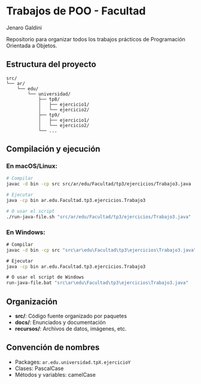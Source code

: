 # Trabajos de POO - Facultad

Jenaro Galdini

Repositorio para organizar todos los trabajos prácticos de Programación Orientada a Objetos.

## Estructura del proyecto

```
src/
└── ar/
    └── edu/
        └── universidad/
            ├── tp8/
            │   ├── ejercicio1/
            │   └── ejercicio2/
            ├── tp9/
            │   ├── ejercicio1/
            │   └── ejercicio2/
            └── ...
```

## Compilación y ejecución

### En macOS/Linux:
```bash
# Compilar
javac -d bin -cp src src/ar/edu/Facultad/tp3/ejercicios/Trabajo3.java

# Ejecutar
java -cp bin ar.edu.Facultad.tp3.ejercicios.Trabajo3

# O usar el script
./run-java-file.sh "src/ar/edu/Facultad/tp3/ejercicios/Trabajo3.java"
```

### En Windows:
```cmd
# Compilar
javac -d bin -cp src "src\ar\edu\Facultad\tp3\ejercicios\Trabajo3.java"

# Ejecutar
java -cp bin ar.edu.Facultad.tp3.ejercicios.Trabajo3

# O usar el script de Windows
run-java-file.bat "src\ar\edu\Facultad\tp3\ejercicios\Trabajo3.java"
```

## Organización

- **src/**: Código fuente organizado por paquetes
- **docs/**: Enunciados y documentación
- **recursos/**: Archivos de datos, imágenes, etc.

## Convención de nombres

- Packages: `ar.edu.universidad.tpX.ejercicioY`
- Clases: PascalCase
- Métodos y variables: camelCase
